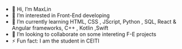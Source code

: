 - 👋 Hi, I’m MaxLin
- 👀 I’m interested in Front-End developing 
- 🌱 I’m currently learning HTML, CSS , JScript, Python , SQL, React & Angular frameworks, C++ , Kotlin ,Swift 
- 💞️ I’m looking to collaborate on some intereting F-E projects
- ⚡ Fun fact: I am the student in CEITI

<!---
MaxLinWEB/MaxLinWEB is a ✨ special ✨ repository because its `README.md` (this file) appears on your GitHub profile.
You can click the Preview link to take a look at your changes.
--->
